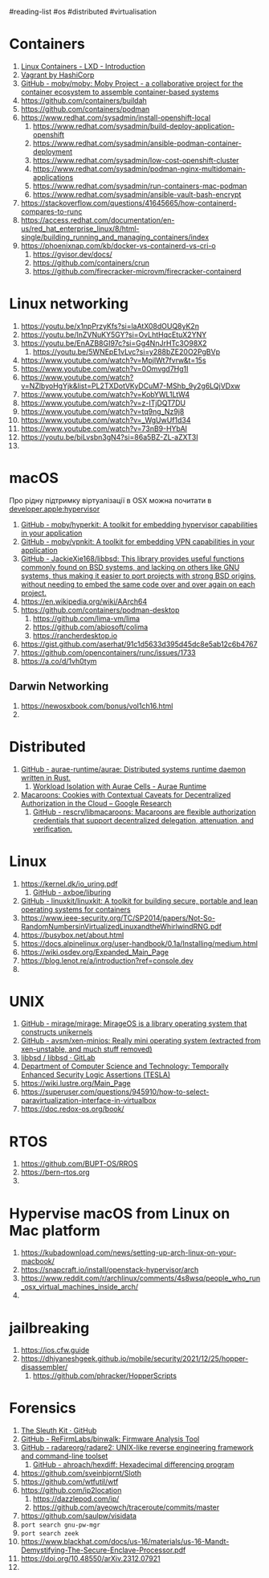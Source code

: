 #reading-list #os #distributed #virtualisation

# Containers
1. [Linux Containers - LXD - Introduction](https://linuxcontainers.org/lxd/introduction/)
2. [Vagrant by HashiCorp](https://www.vagrantup.com/)
3. [GitHub - moby/moby: Moby Project - a collaborative project for the container ecosystem to assemble container-based systems](https://github.com/moby/moby)
4. https://github.com/containers/buildah
5. https://github.com/containers/podman
6. https://www.redhat.com/sysadmin/install-openshift-local
    1. https://www.redhat.com/sysadmin/build-deploy-application-openshift
    2. https://www.redhat.com/sysadmin/ansible-podman-container-deployment
    3. https://www.redhat.com/sysadmin/low-cost-openshift-cluster
    4. https://www.redhat.com/sysadmin/podman-nginx-multidomain-applications
    5. https://www.redhat.com/sysadmin/run-containers-mac-podman
    6. https://www.redhat.com/sysadmin/ansible-vault-bash-encrypt
7. https://stackoverflow.com/questions/41645665/how-containerd-compares-to-runc
8. https://access.redhat.com/documentation/en-us/red_hat_enterprise_linux/8/html-single/building_running_and_managing_containers/index
9. https://phoenixnap.com/kb/docker-vs-containerd-vs-cri-o
    1. https://gvisor.dev/docs/
    2. https://github.com/containers/crun
    3. https://github.com/firecracker-microvm/firecracker-containerd

# Linux networking
1. https://youtu.be/x1npPrzyKfs?si=laAtX08dOUQ8yK2n
2. https://youtu.be/InZVNuKY5GY?si=OvLhtHqcEtuX2YNY
3. https://youtu.be/EnAZB8GI97c?si=Gg4NnJrHTc3O98X2
    1. https://youtu.be/5WNEpE1vLvc?si=y288bZE20O2PgBVp
5. https://www.youtube.com/watch?v=MpjlWt7fvrw&t=15s
6. https://www.youtube.com/watch?v=0Omvgd7Hg1I
7. https://www.youtube.com/watch?v=NZlbyoHgYjk&list=PL2TXDotVKyDCuM7-MShb_9y2g6LQjVDxw
8. https://www.youtube.com/watch?v=KobYWL1LtW4
9. https://www.youtube.com/watch?v=z-ITjDQT7DU
10. https://www.youtube.com/watch?v=tq9ng_Nz9j8
11. https://www.youtube.com/watch?v=_WgUwUf1d34
12. https://www.youtube.com/watch?v=73nB9-HYbAI
13. https://youtu.be/biLvsbn3gN4?si=86a5BZ-ZL-aZXT3I
14. 

# macOS
Про рідну підтримку віртуалізації в OSX можна почитати  в [developer.apple:hypervisor]
1. [GitHub - moby/hyperkit: A toolkit for embedding hypervisor capabilities in your application](https://github.com/moby/hyperkit)
2. [GitHub - moby/vpnkit: A toolkit for embedding VPN capabilities in your application](https://github.com/moby/vpnkit)
3. [GitHub - JackieXie168/libbsd: This library provides useful functions commonly found on BSD systems, and lacking on others like GNU systems, thus making it easier to port projects with strong BSD origins, without needing to embed the same code over and over again on each project.](https://github.com/JackieXie168/libbsd)
4. https://en.wikipedia.org/wiki/AArch64
5. https://github.com/containers/podman-desktop
    1. https://github.com/lima-vm/lima
    2. https://github.com/abiosoft/colima
    3. https://rancherdesktop.io
6. https://gist.github.com/aserhat/91c1d5633d395d45dc8e5ab12c6b4767
7. https://github.com/opencontainers/runc/issues/1733
8. https://a.co/d/1vh0tym

## Darwin  Networking
1. https://newosxbook.com/bonus/vol1ch16.html
2. 

# Distributed
1. [GitHub - aurae-runtime/aurae: Distributed systems runtime daemon written in Rust.](https://github.com/aurae-runtime/aurae)
	1. [Workload Isolation with Aurae Cells - Aurae Runtime](https://aurae.io/blog/2022-10-24-aurae-cells/#IntroducingAuraeCells)
2. [Macaroons: Cookies with Contextual Caveats for Decentralized Authorization in the Cloud – Google Research](https://research.google/pubs/pub41892/)
    1. [GitHub - rescrv/libmacaroons: Macaroons are flexible authorization credentials that support decentralized delegation, attenuation, and verification.](https://github.com/rescrv/libmacaroons)

# Linux
1. https://kernel.dk/io_uring.pdf
    1. [GitHub - axboe/liburing](https://github.com/axboe/liburing)
2. [GitHub - linuxkit/linuxkit: A toolkit for building secure, portable and lean operating systems for containers](https://github.com/linuxkit/linuxkit)
3. https://www.ieee-security.org/TC/SP2014/papers/Not-So-RandomNumbersinVirtualizedLinuxandtheWhirlwindRNG.pdf
4. https://busybox.net/about.html
5. https://docs.alpinelinux.org/user-handbook/0.1a/Installing/medium.html
6. https://wiki.osdev.org/Expanded_Main_Page
7. https://blog.lenot.re/a/introduction?ref=console.dev
8. 

# UNIX
1. [GitHub - mirage/mirage: MirageOS is a library operating system that constructs unikernels](https://github.com/mirage/mirage)
2. [GitHub - avsm/xen-minios: Really mini operating system (extracted from xen-unstable, and much stuff removed)](https://github.com/avsm/xen-minios)
3. [libbsd / libbsd · GitLab](https://gitlab.freedesktop.org/libbsd/libbsd)
4. [Department of Computer Science and Technology: Temporally Enhanced Security Logic Assertions (TESLA)](https://www.cl.cam.ac.uk/research/security/ctsrd/tesla/)
5. https://wiki.lustre.org/Main_Page
6. https://superuser.com/questions/945910/how-to-select-paravirtualization-interface-in-virtualbox
7. https://doc.redox-os.org/book/

# RTOS
1. https://github.com/BUPT-OS/RROS
2. https://bern-rtos.org
3. 

# Hypervise macOS from Linux on Mac platform
1. https://kubadownload.com/news/setting-up-arch-linux-on-your-macbook/
2. https://snapcraft.io/install/openstack-hypervisor/arch
3. https://www.reddit.com/r/archlinux/comments/4s8wsq/people_who_run_osx_virtual_machines_inside_arch/
4. 

# jailbreaking
1. https://ios.cfw.guide
2. https://dhiyaneshgeek.github.io/mobile/security/2021/12/25/hopper-disassembler/
    1. https://github.com/phracker/HopperScripts

# Forensics
1. [The Sleuth Kit · GitHub](https://github.com/sleuthkit)
2. [GitHub - ReFirmLabs/binwalk: Firmware Analysis Tool](https://github.com/ReFirmLabs/binwalk)
3. [GitHub - radareorg/radare2: UNIX-like reverse engineering framework and command-line toolset](https://github.com/radareorg/radare2)
    1. [GitHub - ahroach/hexdiff: Hexadecimal differencing program](https://github.com/ahroach/hexdiff)
4. https://github.com/sveinbjornt/Sloth
5. https://github.com/wtfutil/wtf
6. https://github.com/ip2location
    1. https://dazzlepod.com/ip/
    2. https://github.com/ayeowch/traceroute/commits/master
7. https://github.com/saulpw/visidata
8. `port search gnu-pw-mgr`
9. `port search zeek`
10. https://www.blackhat.com/docs/us-16/materials/us-16-Mandt-Demystifying-The-Secure-Enclave-Processor.pdf
11. https://doi.org/10.48550/arXiv.2312.07921
12. 

[developer.apple:hypervisor]: https://developer.apple.com/documentation/hypervisor